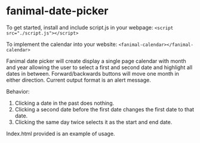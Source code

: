 # fanimal-date-picker

To get started, install and include script.js in your webpage: 
`<script src="./script.js"></script>`

To implement the calendar into your website:
`<fanimal-calendar></fanimal-calendar>`

Fanimal date picker will create display a single page calendar with month and year allowing the user to select a first and second date and highlight all dates in between. Forward/backwards buttons will move one month in either direction. Current output format is an alert message.

Behavior:
1. Clicking a date in the past does nothing.
2. Clicking a second date before the first date changes the first date to that date.
3. Clicking the same day twice selects it as the start and end date.

Index.html provided is an example of usage.
